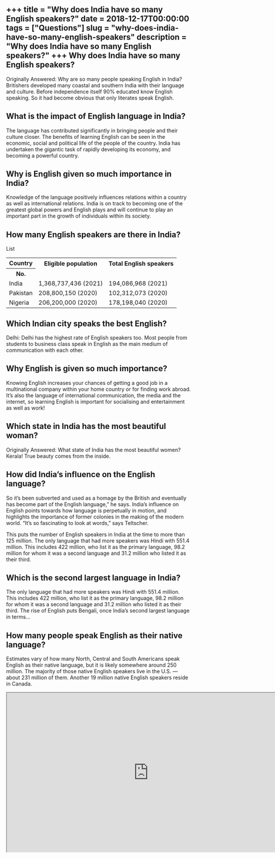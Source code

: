 +++
title = "Why does India have so many English speakers?"
date = 2018-12-17T00:00:00
tags = ["Questions"]
slug = "why-does-india-have-so-many-english-speakers"
description = "Why does India have so many English speakers?"
+++
Why does India have so many English speakers?
---------------------------------------------

Originally Answered: Why are so many people speaking English in India? Britishers developed many coastal and southern India with their language and culture. Before independence itself 90% educated know English speaking. So it had become obvious that only literates speak English.

What is the impact of English language in India?
------------------------------------------------

The language has contributed significantly in bringing people and their culture closer. The benefits of learning English can be seen in the economic, social and political life of the people of the country. India has undertaken the gigantic task of rapidly developing its economy, and becoming a powerful country.

Why is English given so much importance in India?
-------------------------------------------------

Knowledge of the language positively influences relations within a country as well as international relations. India is on track to becoming one of the greatest global powers and English plays and will continue to play an important part in the growth of individuals within its society.

How many English speakers are there in India?
---------------------------------------------

List

<table><tr><th>Country</th><th>Eligible population</th><th>Total English speakers</th></tr><tr><th>No.</th></tr><tr><td>India</td><td>1,368,737,436 (2021)</td><td>194,086,968 (2021)</td></tr><tr><td>Pakistan</td><td>208,800,150 (2020)</td><td>102,312,073 (2020)</td></tr><tr><td>Nigeria</td><td>206,200,000 (2020)</td><td>178,198,040 (2020)</td></tr></table>

Which Indian city speaks the best English?
------------------------------------------

Delhi: Delhi has the highest rate of English speakers too. Most people from students to business class speak in English as the main medium of communication with each other.

Why English is given so much importance?
----------------------------------------

Knowing English increases your chances of getting a good job in a multinational company within your home country or for finding work abroad. It’s also the language of international communication, the media and the internet, so learning English is important for socialising and entertainment as well as work!

Which state in India has the most beautiful woman?
--------------------------------------------------

Originally Answered: What state of India has the most beautiful women? Kerala! True beauty comes from the inside.

How did India’s influence on the English language?
--------------------------------------------------

So it’s been subverted and used as a homage by the British and eventually has become part of the English language,” he says. India’s influence on English points towards how language is perpetually in motion, and highlights the importance of former colonies in the making of the modern world. “It’s so fascinating to look at words,” says Teltscher.

This puts the number of English speakers in India at the time to more than 125 million. The only language that had more speakers was Hindi with 551.4 million. This includes 422 million, who list it as the primary language, 98.2 million for whom it was a second language and 31.2 million who listed it as their third.

Which is the second largest language in India?
----------------------------------------------

The only language that had more speakers was Hindi with 551.4 million. This includes 422 million, who list it as the primary language, 98.2 million for whom it was a second language and 31.2 million who listed it as their third. The rise of English puts Bengali, once India’s second largest language in terms…

How many people speak English as their native language?
-------------------------------------------------------

Estimates vary of how many North, Central and South Americans speak English as their native language, but it is likely somewhere around 250 million. The majority of those native English speakers live in the U.S. — about 231 million of them. Another 19 million native English speakers reside in Canada.

<iframe allow="accelerometer; autoplay; clipboard-write; encrypted-media; gyroscope; picture-in-picture" allowfullscreen="" class="__youtube_prefs__  epyt-is-override  no-lazyload" data-no-lazy="1" data-origheight="433" data-origwidth="770" data-skipgform_ajax_framebjll="" height="433" id="_ytid_84760" loading="lazy" src="https://www.youtube.com/embed/NINQjgyMEwI?enablejsapi=1&autoplay=0&cc_load_policy=0&cc_lang_pref=&iv_load_policy=1&loop=0&modestbranding=0&rel=1&fs=1&playsinline=0&autohide=2&theme=dark&color=red&controls=1&" title="YouTube player" width="770"></iframe>